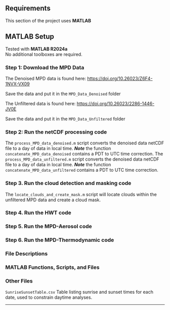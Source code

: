 ## Requirements

This section of the project uses **MATLAB**

## MATLAB Setup

Tested with **MATLAB R2024a**  
No additional toolboxes are required.

### Step 1: Download the MPD Data

The Denoised MPD data is found here: https://doi.org/10.26023/Z6F4-1NVX-VX09

Save the data and put it in the `MPD_Data_Denoised` folder

The Unfiltered data is found here: https://doi.org/10.26023/2286-1446-JV0E

Save the data and put it in the `MPD_Data_Unfiltered` folder

### Step 2: Run the netCDF processing code

The `process_MPD_data_denoised.m` script converts the denoised data netCDF file to a day of data in local time.
***Note*** the function `concatenate_MPD_data_denoised` contains a PDT to UTC time correction.
The `process_MPD_data_unfiltered.m` script converts the denoised data netCDF file to a day of data in local time.
***Note*** the function `concatenate_MPD_data_unfiltered` contains a PDT to UTC time correction.

### Step 3. Run the cloud detection and masking code

The `locate_clouds_and_create_mask.m` script will locate clouds within the unfiltered MPD data and create a cloud mask.

### Step 4. Run the HWT code



### Step 5. Run the MPD-Aerosol code



### Step 6. Run the MPD-Thermodynamic code



### File Descriptions
### MATLAB Functions, Scripts, and Files


### Other Files
`SunriseSunsetTable.csv`
Table listing sunrise and sunset times for each date, used to constrain daytime analyses.

---
